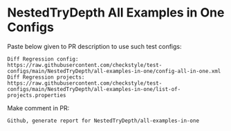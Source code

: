 # NestedTryDepth All Examples in One Configs
Paste below given to PR description to use such test configs:
```
Diff Regression config: https://raw.githubusercontent.com/checkstyle/test-configs/main/NestedTryDepth/all-examples-in-one/config-all-in-one.xml
Diff Regression projects: https://raw.githubusercontent.com/checkstyle/test-configs/main/NestedTryDepth/all-examples-in-one/list-of-projects.properties
```
Make comment in PR:
```
Github, generate report for NestedTryDepth/all-examples-in-one
```
